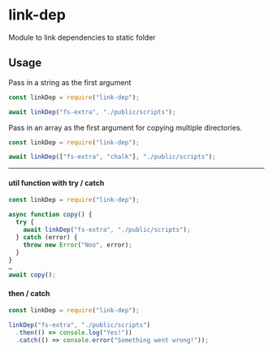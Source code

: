 # link-dep

Module to link dependencies to static folder

## Usage

Pass in a string as the first argument

```jsx
const linkDep = require("link-dep");

await linkDep("fs-extra", "./public/scripts");
```

Pass in an array as the first argument for copying multiple directories.

```jsx
const linkDep = require("link-dep");

await linkDep(["fs-extra", "chalk"], "./public/scripts");
```

---

#### util function with try / catch

```jsx
const linkDep = require("link-dep");

async function copy() {
  try {
    await linkDep("fs-extra", "./public/scripts");
  } catch (error) {
    throw new Error("Noo", error);
  }
}
…
await copy();
```

#### then / catch

```jsx
const linkDep = require("link-dep");

linkDep("fs-extra", "./public/scripts")
  .then(() => console.log("Yes!"))
  .catch(() => console.error("Something went wrong!"));
```
